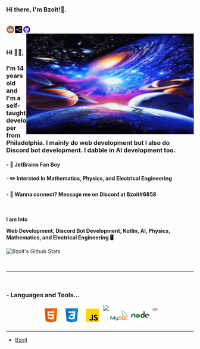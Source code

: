 ### Hi there, I'm Bzoit!👋.


<br/>
<a href="https://www.reddit.com/user/Super_Pay_592">
  <img align="left" alt="Reddit" width="22px" src="https://github.com/bzoit/bzoit/blob/main/icons8-reddit-48.png" />
</a>
<a href="https://stackshare.io/bzoit">
  <img align="left" alt="Stackshare" width="22px" src="https://github.com/bzoit/bzoit/blob/main/icons8-stackshare-50.png" />
</a>
<a href="https://github.com/bzoit">
  <img align="left" alt="Github" width="22px" src="https://github.com/bzoit/bzoit/blob/main/icons8-github-48.png" />
</a>

<br />

<img align="right" height="270px" width="450px" alt="GIF" src="https://raw.githubusercontent.com/bzoit/bzoit/master/giphy.gif" />
<br />

### Hi 🙋‍♂️,
### I'm 14 years old and I'm a self-taught developer from Philadelphia. I mainly do web development but I also do Discord bot development. I dabble in AI development too.


#### - 🚀 JetBrains Fan Boy

#### - ✏️ Intersted In Mathematics, Physics, and Electrical Engineering

#### - 💬 Wanna connect? Message me on Discord at Bzoit#6858


<br />


**I am Into**

**Web Development, Discord Bot Development, Kotlin, AI, Physics, Mathematics, and Electrical Engineering 🖥️**
<br />


![Bzoit's Github Stats](https://github-readme-stats.vercel.app/api?username=bzoit&show_icons=true&title_color=fff&icon_color=79ff97&text_color=9f9f9f&bg_color=151515)

<br />

*************

<br />

### - Languages and Tools...

<p align="center">
 <img src="https://github.com/bzoit/bzoit/blob/main/icons8-html-5-48.png" alt="HTML" style="vertical-align:top; margin:4px"><img src="https://github.com/bzoit/bzoit/blob/main/icons8-css3-48.png"alt="CSS" style="vertical-align:top; margin:4px"><img src="https://github.com/bzoit/bzoit/blob/main/icons8-javascript-48.png" alt="JS" style="vertical-align:top; margin:4px"><img src="https://github.com/bzoit/bzoit/blob/main/icons8-python-48.png style="vertical-align:top; margin:4px"><img src="https://github.com/bzoit/bzoit/blob/main/icons8-mysql-logo-48.png" alt="MySQL" style="vertical-align:top; margin:4px"><img src="https://github.com/bzoit/bzoit/blob/main/icons8-nodejs-48.png" alt="NodeJS" style="vertical-align:top; margin:4px"><img src="https://github.com/bzoit/bzoit/blob/main/icons8-php-logo-16.png" alt="PHP" style="vertical-align:top; margin:4px">
</p>

***********************************


- [Bzoit](https://github.com/bzoit)
